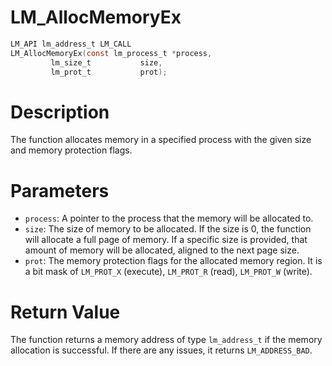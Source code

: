 # LM_AllocMemoryEx

```c
LM_API lm_address_t LM_CALL
LM_AllocMemoryEx(const lm_process_t *process,
		 lm_size_t           size,
		 lm_prot_t           prot);
```

# Description
The function allocates memory in a specified process with the given size
and memory protection flags.

# Parameters
 - `process`: A pointer to the process that the memory will be allocated to.
 - `size`: The size of memory to be allocated. If the size is 0, the
function will allocate a full page of memory. If a specific size is
provided, that amount of memory will be allocated, aligned to the next
page size.
 - `prot`: The memory protection flags for the allocated memory region.
It is a bit mask of `LM_PROT_X` (execute), `LM_PROT_R` (read), `LM_PROT_W`
(write).

# Return Value
The function returns a memory address of type `lm_address_t` if the
memory allocation is successful. If there are any issues, it returns
`LM_ADDRESS_BAD`.
